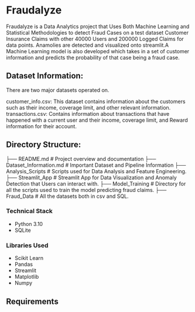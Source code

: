 # Fraudalyze

Fraudalyze is a Data Analytics project that Uses Both Machine Learning and Statistical Methodologies to detect Fraud Cases on a test dataset Customer Insurance Claims with other 40000 Users and 200000 Logged Claims for data points. Anamolies are detected and visualized onto streamlit.A Machine Learning model is also developed which takes in a set of customer information and predicts the probability of that case being a fraud case. 

## Dataset Information:

There are two major datasets operated on. 

customer_info.csv: This dataset contains information about the customers such as their income, coverage limit, and other relevant information.
transactions.csv: Contains information about transactions that have happened with a current user and their income, coverage limit, and Reward information for their account.

## Directory Structure:

├── README.md                  # Project overview and documentation
├── Dataset_Information.md    # Important Dataset and Pipeline Information
├── Analysis_Scripts          # Scripts used for Data Analysis and Feature Engineering. 
├── Streamlit_App             # Streamlit App for Data Visualization and Anomaly Detection that Users can interact with. 
├── Model_Training            # Directory for all the scripts used to train the model predicting fraud claims. 
├── Fraud_Data                # All the datasets both in csv and SQL. 

### Technical Stack
- Python 3.10
- SQLite

### Libraries Used
- Scikit Learn
- Pandas
- Streamlit
- Matplotlib
- Numpy

## Requirements








